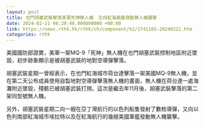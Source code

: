 ```yaml
---
layout: post
title: 也門胡塞武裝擊落美軍死神無人機　又向紅海美艦發動無人機襲擊
date: 2024-02-21 06:29:48.000000000 +08:00
link: https://news.rthk.hk/rthk/ch/component/k2/1741165-20240221.htm
categories: rthk
---
```


美國國防部證實，美軍一架MQ-9「死神」無人機在也門胡塞武裝控制地區附近墜毀，初步跡象顯示是被胡塞武裝的地對空導彈擊落。

胡塞武裝星期一曾經表示，在也門紅海城市荷台達擊落一架美國MQ-9無人機，並在第二天公布成員使用自製地對空導彈擊落無人機的畫面，無人機在荷台達一處海灘附近墜毀，殘骸已被胡塞武裝打撈。這次是繼去年11月後，胡塞武裝擊落的第二架同型號無人機。

另外，胡塞武裝星期二向一艘在亞丁灣航行的以色列船隻發射了數枚導彈，又向以色列南部紅海城市埃拉特以及在紅海航行的幾艘美國軍艦發動無人機襲擊。
